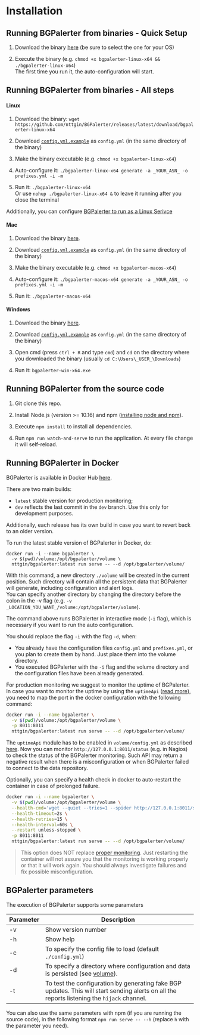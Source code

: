 # Installation

## Running BGPalerter from binaries - Quick Setup

1. Download the binary [here](https://github.com/nttgin/BGPalerter/releases) (be sure to select the one for your OS)

2. Execute the binary (e.g. `chmod +x bgpalerter-linux-x64 && ./bgpalerter-linux-x64`)  
The first time you run it, the auto-configuration will start.

## Running BGPalerter from binaries - All steps

#### Linux

1. Download the binary:  `wget https://github.com/nttgin/BGPalerter/releases/latest/download/bgpalerter-linux-x64`

2. Download [`config.yml.example`](https://raw.githubusercontent.com/nttgin/BGPalerter/master/config.yml.example) as `config.yml` (in the same directory of the binary)

3. Make the binary executable (e.g. `chmod +x bgpalerter-linux-x64`)

4. Auto-configure it: `./bgpalerter-linux-x64 generate -a _YOUR_ASN_ -o prefixes.yml -i -m`  

5. Run it: `./bgpalerter-linux-x64`  
Or use `nohup ./bgpalerter-linux-x64 &` to leave it running after you close the terminal

Additionally, you can configure [BGPalerter to run as a Linux Serivce](linux-service.md)

#### Mac

1. Download the binary [here](https://github.com/nttgin/BGPalerter/releases/latest/download/bgpalerter-macos-x64).

2. Download [`config.yml.example`](https://raw.githubusercontent.com/nttgin/BGPalerter/master/config.yml.example) as `config.yml` (in the same directory of the binary)

3. Make the binary executable (e.g. `chmod +x bgpalerter-macos-x64`)

4. Auto-configure it: `./bgpalerter-macos-x64 generate -a _YOUR_ASN_ -o prefixes.yml -i -m`  

5. Run it: `./bgpalerter-macos-x64`


#### Windows

1. Download the binary [here](https://github.com/nttgin/BGPalerter/releases/latest/download/bgpalerter-win-x64.exe).

2. Download [`config.yml.example`](https://raw.githubusercontent.com/nttgin/BGPalerter/master/config.yml.example) as `config.yml` (in the same directory of the binary)

3. Open cmd (press `ctrl + R` and type `cmd`) and `cd` on the directory where you downloaded the binary (usually `cd C:\Users\_USER_\Downloads`)

4. Run it: `bgpalerter-win-x64.exe`

## Running BGPalerter from the source code

1. Git clone this repo.

2. Install Node.js (version >= 10.16) and npm ([installing node and npm](node.md)).

3. Execute `npm install` to install all dependencies.

4. Run `npm run watch-and-serve` to run the application. At every file change it will self-reload.


## Running BGPalerter in Docker

BGPalerter is available in Docker Hub [here](https://hub.docker.com/r/nttgin/bgpalerter/tags).

There are two main builds:
* `latest` stable version for production monitoring;
* `dev` reflects the last commit in the `dev` branch. Use this only for development purposes.

Additionally, each release has its own build in case you want to revert back to an older version.

To run the latest stable version of BGPalerter in Docker, do:

```
docker run -i --name bgpalerter \
  -v $(pwd)/volume:/opt/bgpalerter/volume \
  nttgin/bgpalerter:latest run serve -- --d /opt/bgpalerter/volume/
```

With this command, a new directory `./volume` will be created in the current position.
Such directory will contain all the persistent data that BGPalerter will generate, including configuration and alert logs.  
You can specify another directory by changing the directory before the colon in the -v flag (e.g. `-v _LOCATION_YOU_WANT_/volume:/opt/bgpalerter/volume`).

The command above runs BGPalerter in interactive mode (`-i` flag), which is necessary if you want to run the auto configuration.

You should replace the flag `-i` with the flag `-d`, when:
* You already have the configuration files `config.yml` and `prefixes.yml`, or you plan to create them by hand. Just place them into the volume directory.
* You executed BGPalerter with the `-i` flag and the volume directory and the configuration files have been already generated.

For production monitoring we suggest to monitor the uptime of BGPalerter.  
In case you want to monitor the uptime by using the `uptimeApi` ([read more](process-monitors.md)), you need to map the port in the docker configuration with the following command:

```bash
docker run -i --name bgpalerter \
  -v $(pwd)/volume:/opt/bgpalerter/volume \
  -p 8011:8011
  nttgin/bgpalerter:latest run serve -- --d /opt/bgpalerter/volume/
```

The `uptimeApi` module has to be enabled in `volume/config.yml` as described [here](process-monitors.md).
Now you can monitor `http://127.0.0.1:8011/status` (e.g. in Nagios) to check the status of the BGPalerter monitoring.
Such API may return a negative result when there is a misconfiguration or when BGPalerter failed to connect to the data repository.



Optionally, you can specify a health check in docker to auto-restart the container in case of prolonged failure.

```bash
docker run -i --name bgpalerter \
  -v $(pwd)/volume:/opt/bgpalerter/volume \
  --health-cmd='wget --quiet --tries=1 --spider http://127.0.0.1:8011/status || exit 1' \
  --health-timeout=2s \
  --health-retries=15 \
  --health-interval=60s \
  --restart unless-stopped \
  -p 8011:8011
  nttgin/bgpalerter:latest run serve -- --d /opt/bgpalerter/volume/
```

> This option does NOT replace [proper monitoring](process-monitors.md).
Just restarting the container will not assure you that the monitoring is working properly or that it will work again. You should always investigate failures and fix possible misconfiguration.

## BGPalerter parameters

The execution of BGPalerter supports some parameters 

| Parameter | Description |
|---|---|
| -v | Show version number |
| -h | Show help |
| -c | To specify the config file to load (default `./config.yml`) |
| -d | To specify a directory where configuration and data is persisted (see [volume](configuration.md)). |
| -t | To test the configuration by generating fake BGP updates. This will start sending alerts on all the reports listening the `hijack` channel. |

You can also use the same parameters with npm (if you are running the source code), in the following format `npm run serve -- --h` (replace `h` with the parameter you need).

